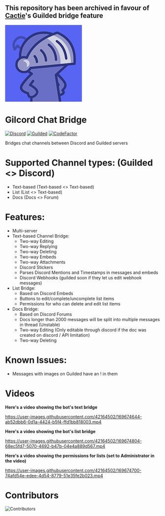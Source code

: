 ## This repository has been archived in favour of [Cactie](https://cactie.luminescent.dev)'s Guilded bridge feature

![logo](https://raw.githubusercontent.com/saboooor/gilcord/dev/pfp.png)

# Gilcord Chat Bridge
[![Discord](https://discord.com/api/guilds/811354612547190794/widget.png)](https://discord.gg/Bsefgbaedz)
[![Guilded](https://guilded.nico.engineer/shields/vanity/cactie?style=flat)](https://guilded.gg/cactie)
[![CodeFactor](https://www.codefactor.io/repository/github/saboooor/Gilcord/badge)](https://www.codefactor.io/repository/github/saboooor/Gilcord)

Bridges chat channels between Discord and Guilded servers

# Supported Channel types: (Guilded <> Discord)
- Text-based (Text-based <> Text-based)
- List (List <> Text-based)
- Docs (Docs <> Forum)

# Features:
- Multi-server
- Text-based Channel Bridge:
  - Two-way Editing
  - Two-way Replying
  - Two-way Deleting
  - Two-way Embeds
  - Two-way Attachments
  - Discord Stickers
  - Parses Discord Mentions and Timestamps in messages and embeds
  - Discord Webhooks (guilded soon if they let us edit webhook messages)
- List Bridge:
  - Based on Discord Embeds
  - Buttons to edit/complete/uncomplete list items
  - Permissions for who can delete and edit list items
- Docs Bridge:
  - Based on Discord Forums
  - Docs longer than 2000 messages will be split into multiple messages in thread (Unstable)
  - Two-way Editing (Only editable through discord if the doc was created on discord / API limitation)
  - Two-way Deleting

# Known Issues:
- Messages with images on Guilded have an ! in them

# Videos
**Here's a video showing the bot's text bridge**

https://user-images.githubusercontent.com/42164502/169674644-ab52dbb6-0d1a-4424-b5f4-ffd1bb818003.mp4

**Here's a video showing the bot's list bridge**

https://user-images.githubusercontent.com/42164502/169674804-68ec5fd7-5070-4692-b47b-04e4a889d567.mp4

**Here's a video showing the permissions for lists (set to Administrator in the video)**

https://user-images.githubusercontent.com/42164502/169674700-74afd54e-edee-4d54-8779-51e35fe2b023.mp4

# Contributors
![Contributors](https://contrib.rocks/image?repo=saboooor/Gilcord)
